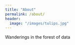 ```yaml
---
title: "About"
permalink: /about/
header:
  image: "/images/tulips.jpg"
---
```


Wanderings in the forest of data
